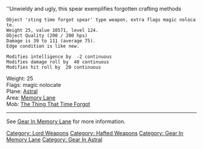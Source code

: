 ''Unwieldy and ugly, this spear exemplifies forgotten crafting methods

`Object 'sting time forgot spear' type weapon, extra flags magic nolocate.`  
`Weight 25, value 10571, level 124.`  
`Object Quality (200 / 200 hps)`  
`Damage is 39 to 111 (average 75).`  
`Edge condition is like new.`  
  
`Modifies intelligence by  -2 continuous`  
`Modifies damage roll by  40 continuous`  
`Modifies hit roll by  20 continuous`

Weight: 25  
Flags: magic nolocate  
Plane: [Astral](:Category:Astral.md "wikilink")  
Area: [Memory Lane](:Category:Memory_Lane.md "wikilink")  
Mob: [The Thing That Time Forgot](The_Thing_That_Time_Forgot "wikilink")

------------------------------------------------------------------------

See [Gear In Memory Lane](:Category:Gear_In_Memory_Lane.md "wikilink")
for more information.

[Category: Lord Weapons](Category:_Lord_Weapons "wikilink") [Category:
Hafted Weapons](Category:_Hafted_Weapons "wikilink") [Category: Gear In
Memory Lane](Category:_Gear_In_Memory_Lane "wikilink") [Category: Gear
In Astral](Category:_Gear_In_Astral "wikilink")
